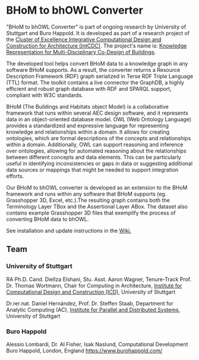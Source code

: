 # BHoM to bhOWL Converter

"BHoM to bhOWL Converter" is part of ongoing research by University of Stuttgart and Buro Happold. It is developed as part of a research project of the [Cluster of Excellence Integrative Computational Design and Construction for Architecture (IntCDC)](https://www.intcdc.uni-stuttgart.de/). The project's name is: [Knowledge Representation for Multi-Disciplinary Co-Design of Buildings](https://www.intcdc.uni-stuttgart.de/research/research-projects/rp-20/).

The developed tool helps convert BHoM data to a knowledge graph in any software BHoM supports. As a result, the converter returns a Resource Description Framework (RDF) graph serialized in Terse RDF Triple Language (TTL) format. The toolkit contains a live connector the GraphDB, a highly efficient and robust graph database with RDF and SPARQL support, compliant with W3C standards.

BHoM (The Buildings and Habitats object Model) is a collaborative framework that runs within several AEC design software, and it represents data in an object-oriented database model. OWL (Web Ontology Language) provides a standardized and expressive language for representing knowledge and relationships within a domain. It allows for creating ontologies, which are formal descriptions of the concepts and relationships within a domain. Additionally, OWL can support reasoning and inference over ontologies, allowing for automated reasoning about the relationships between different concepts and data elements. This can be particularly useful in identifying inconsistencies or gaps in data or suggesting additional data sources or mappings that might be needed to support integration efforts.

Our BHoM to bhOWL converter is developed as an extension to the BHoM framework and runs within any software that BHoM supports (eg. Grasshopper 3D, Excel, etc.).The resulting graph contains both the Terminology Layer TBox and the Assertional Layer ABox. The dataset also contains example Grasshopper 3D files that exemplify the process of converting BHoM data to bhOWL.

See installation and update instructions in the [Wiki.](https://github.com/BHoM/RDF_Prototypes/wiki/Installation-and-update-instructions)


## Team

### University of Stuttgart 
RA Ph.D. Cand. Diellza Elshani, Stu. Asst. Aaron Wagner, Tenure-Track Prof. Dr. Thomas Wortmann, Chair for Computing in Architecture, [Institute for Computational Design and Construction (ICD)](https://www.icd.uni-stuttgart.de/), University of Stuttgart 

Dr.rer.nat. Daniel Hernández, Prof. Dr. Steffen Staab, Department for Analytic Computing (AC), [Institute for Parallel and Distributed Systems](https://www.ipvs.uni-stuttgart.de/), University of Stuttgart 

### Buro Happold
Alessio Lombardi, Dr. Al Fisher, Isak Naslund, Computational Development Buro Happold, London, England https://www.burohappold.com/



